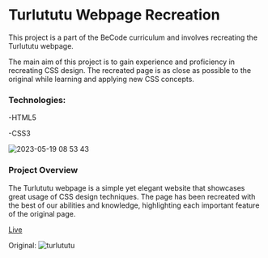 # Turlututu Webpage Recreation 
This project is a part of the BeCode curriculum and involves recreating the Turlututu webpage.

The main aim of this project is to gain experience and proficiency in recreating CSS design. The recreated page is as close as possible to the original while learning and applying new CSS concepts.

### Technologies:
-HTML5

-CSS3

![2023-05-19 08 53 43](https://github.com/Latteflo/turlututu/assets/92720989/4185db90-f549-430a-8ef7-cbf3ef8365e3)


### Project Overview
The Turlututu webpage is a simple yet elegant website that showcases great usage of CSS design techniques. The page has been recreated with the best of our abilities and knowledge, highlighting each important feature of the original page.


[Live](https://latteflo.github.io/turlututu/)

Original: ![turlututu](https://github.com/Latteflo/turlututu/assets/92720989/efb2aaca-95d1-4b47-9066-08ba296fc342)



